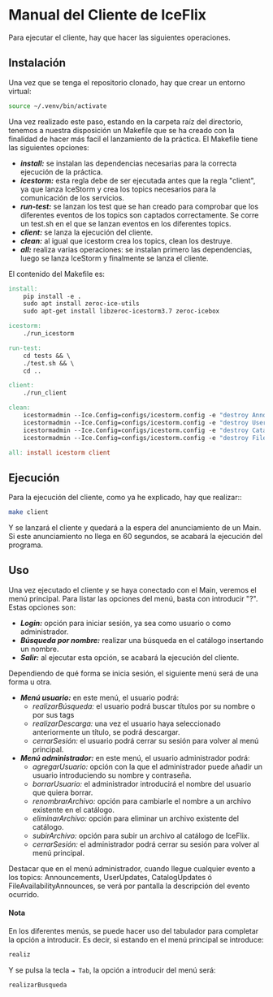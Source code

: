 # Manual del Cliente de IceFlix

Para ejecutar el cliente, hay que hacer las siguientes operaciones.

## Instalación

Una vez que se tenga el repositorio clonado, hay que crear un entorno virtual:
```bash
source ~/.venv/bin/activate
```
Una vez realizado este paso, estando en la carpeta raíz del directorio, tenemos a nuestra disposición un Makefile que se ha creado con la finalidad de hacer más facil el lanzamiento de la práctica. El Makefile tiene las siguientes opciones:
* ***install:*** se instalan las dependencias necesarias para la correcta ejecución de la práctica.
* ***icestorm:*** esta regla debe de ser ejecutada antes que la regla "client", ya que lanza IceStorm y crea los topics necesarios para la comunicación de los servicios. 
* ***run-test:*** se lanzan los test que se han creado para comprobar que los diferentes eventos de los topics son captados correctamente. Se corre un test.sh en el que se lanzan eventos en los diferentes topics.
* ***client:*** se lanza la ejecución del cliente.
* ***clean:*** al igual que icestorm crea los topics, clean los destruye.
* ***all:*** realiza varias operaciones: se instalan primero las dependencias, luego se lanza IceStorm y finalmente se lanza el cliente.

El contenido del Makefile es:
```Makefile
install:
	pip install -e .
	sudo apt install zeroc-ice-utils
	sudo apt-get install libzeroc-icestorm3.7 zeroc-icebox

icestorm:
	./run_icestorm

run-test:
	cd tests && \
	./test.sh && \
	cd ..

client:
	./run_client

clean:
	icestormadmin --Ice.Config=configs/icestorm.config -e "destroy Announcements"
	icestormadmin --Ice.Config=configs/icestorm.config -e "destroy UserUpdates"
	icestormadmin --Ice.Config=configs/icestorm.config -e "destroy CatalogUpdates"
	icestormadmin --Ice.Config=configs/icestorm.config -e "destroy FileAvailabilityAnnounces"

all: install icestorm client
```

## Ejecución
Para la ejecución del cliente, como ya he explicado, hay que realizar::
```bash
make client
```
Y se lanzará el cliente y quedará a la espera del anunciamiento de un Main. Si este anunciamiento no llega en 60 segundos, se acabará la ejecución del programa.
## Uso
Una vez ejecutado el cliente y se haya conectado con el Main, veremos el menú principal. Para listar las opciones del menú, basta con introducir "?". Estas opciones son:

* ***Login:*** opción para iniciar sesión, ya sea como usuario o como administrador. 
* ***Búsqueda por nombre:*** realizar una búsqueda en el catálogo insertando un nombre.
* ***Salir:*** al ejecutar esta opción, se acabará la ejecución del cliente.

Dependiendo de qué forma se inicia sesión, el siguiente menú será de una forma u otra.
* ***Menú usuario:*** en este menú, el usuario podrá:
    * *realizarBúsqueda:* el usuario podrá buscar títulos por su nombre o por sus tags
    * *realizarDescarga:* una vez el usuario haya seleccionado anteriormente un título, se podrá descargar.
    * *cerrarSesión:* el usuario podrá cerrar su sesión para volver al menú principal.
* ***Menú administrador:*** en este menú, el usuario administrador podrá:
    * *agregarUsuario:* opción con la que el administrador puede añadir un usuario introduciendo su nombre y contraseña.
    * *borrarUsuario:* el administrador introducirá el nombre del usuario que quiera borrar.
    * *renombrarArchivo:* opción para cambiarle el nombre a un archivo existente en el catálogo.
    * *eliminarArchivo:* opción para eliminar un archivo existente del catálogo.
    * *subirArchivo:* opción para subir un archivo al catálogo de IceFlix.
    * *cerrarSesión:* el administrador podrá cerrar su sesión para volver al menú principal.

Destacar que en el menú administrador, cuando llegue cualquier evento a los topics: Announcements, UserUpdates, CatalogUpdates ó FileAvailabilityAnnounces, se verá por pantalla la descripción del evento ocurrido.
 
#### Nota
En los diferentes menús, se puede hacer uso del tabulador para completar la opción a introducir. Es decir, si estando en el menú principal se introduce:
```bash
realiz
```
Y se pulsa la tecla ``⇥ Tab``, la opción a introducir del menú será:
```bash
realizarBusqueda
```
